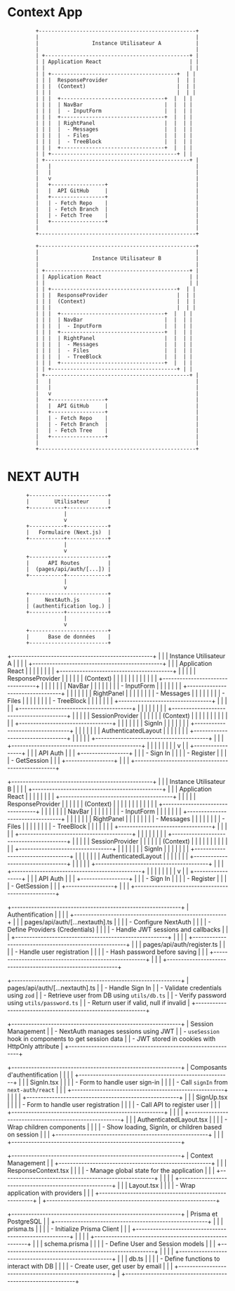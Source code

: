 
# Context App

             +--------------------------------------------------+
             |                                                  |
             |                 Instance Utilisateur A           |
             |                                                  |
             | +----------------------------------------------+ |
             | | Application React                            | |
             | |                                              | |
             | | +----------------------------------------+  | |
             | | |  ResponseProvider                      |  | |
             | | |  (Context)                             |  | |
             | | |                                        |  | |
             | | |  +---------------------------------+  |  | |
             | | |  | NavBar                          |  |  | |
             | | |  |  - InputForm                    |  |  | |
             | | |  +---------------------------------+  |  | |
             | | |  | RightPanel                      |  |  | |
             | | |  |  - Messages                     |  |  | |
             | | |  |  - Files                        |  |  | |
             | | |  |  - TreeBlock                    |  |  | |
             | | |  +---------------------------------+  |  | |
             | | +----------------------------------------+ | |
             | +----------------------------------------------+ |
             |   |                                              |
             |   |                                              |
             |   v                                              |
             |   +-----------------+                            |
             |   |  API GitHub     |                            |
             |   +-----------------+                            |
             |   | - Fetch Repo    |                            |
             |   | - Fetch Branch  |                            |
             |   | - Fetch Tree    |                            |
             |   +-----------------+                            |
             |                                                  |
             +--------------------------------------------------+

             +--------------------------------------------------+
             |                                                  |
             |                 Instance Utilisateur B           |
             |                                                  |
             | +----------------------------------------------+ |
             | | Application React                            | |
             | |                                              | |
             | | +----------------------------------------+  | |
             | | |  ResponseProvider                      |  | |
             | | |  (Context)                             |  | |
             | | |                                        |  | |
             | | |  +---------------------------------+  |  | |
             | | |  | NavBar                          |  |  | |
             | | |  |  - InputForm                    |  |  | |
             | | |  +---------------------------------+  |  | |
             | | |  | RightPanel                      |  |  | |
             | | |  |  - Messages                     |  |  | |
             | | |  |  - Files                        |  |  | |
             | | |  |  - TreeBlock                    |  |  | |
             | | |  +---------------------------------+  |  | |
             | | +----------------------------------------+ | |
             | +----------------------------------------------+ |
             |   |                                              |
             |   |                                              |
             |   v                                              |
             |   +-----------------+                            |
             |   |  API GitHub     |                            |
             |   +-----------------+                            |
             |   | - Fetch Repo    |                            |
             |   | - Fetch Branch  |                            |
             |   | - Fetch Tree    |                            |
             |   +-----------------+                            |
             |                                                  |
             +--------------------------------------------------+

# NEXT AUTH

          +-------------------------+
          |        Utilisateur      |
          +-----------+-------------+
                      |
                      v
          +-----------+-------------+
          |   Formulaire (Next.js)  |
          +-----------+-------------+
                      |
                      v
          +-------------------------+
          |      API Routes         |
          |  (pages/api/auth/[...]) |
          +-----------+-------------+
                      |
                      v
          +-------------------------+
          |     NextAuth.js         |
          | (authentification log.) |
          +-----------+-------------+
                      |
                      v
          +-------------------------+
          |      Base de données    |
          +-------------------------+


+--------------------------------------------------+
|                                                  |
|                 Instance Utilisateur A           |
|                                                  |
| +----------------------------------------------+ |
| | Application React                            | |
| |                                              | |
| | +----------------------------------------+  | |
| | |  ResponseProvider                      |  | |
| | |  (Context)                             |  | |
| | |                                        |  | |
| | |  +---------------------------------+  |  | |
| | |  | NavBar                          |  |  | |
| | |  |  - InputForm                    |  |  | |
| | |  +---------------------------------+  |  | |
| | |  | RightPanel                      |  |  | |
| | |  |  - Messages                     |  |  | |
| | |  |  - Files                        |  |  | |
| | |  |  - TreeBlock                    |  |  | |
| | |  +---------------------------------+  |  | |
| | +----------------------------------------+ | |
| |                                              | |
| | +----------------------------------------+  | |
| | |  SessionProvider                      |  | |
| | |  (Context)                            |  | |
| | |                                        |  | |
| | |  +---------------------------------+  |  | |
| | |  | SignIn                          |  |  | |
| | |  +---------------------------------+  |  | |
| | |  | AuthenticatedLayout             |  |  | |
| | |  +---------------------------------+  |  | |
| | +----------------------------------------+ | |
| +----------------------------------------------+ |
|   |                                              |
|   |                                              |
|   v                                              |
|   +-----------------+                            |
|   |  API Auth      |                            |
|   +-----------------+                            |
|   | - Sign In      |                            |
|   | - Register     |                            |
|   | - GetSession   |                            |
|   +-----------------+                            |
|                                                  |
+--------------------------------------------------+

+--------------------------------------------------+
|                                                  |
|                 Instance Utilisateur B           |
|                                                  |
| +----------------------------------------------+ |
| | Application React                            | |
| |                                              | |
| | +----------------------------------------+  | |
| | |  ResponseProvider                      |  | |
| | |  (Context)                             |  | |
| | |                                        |  | |
| | |  +---------------------------------+  |  | |
| | |  | NavBar                          |  |  | |
| | |  |  - InputForm                    |  |  | |
| | |  +---------------------------------+  |  | |
| | |  | RightPanel                      |  |  | |
| | |  |  - Messages                     |  |  | |
| | |  |  - Files                        |  |  | |
| | |  |  - TreeBlock                    |  |  | |
| | |  +---------------------------------+  |  | |
| | +----------------------------------------+ | |
| |                                              | |
| | +----------------------------------------+  | |
| | |  SessionProvider                      |  | |
| | |  (Context)                            |  | |
| | |                                        |  | |
| | |  +---------------------------------+  |  | |
| | |  | SignIn                          |  |  | |
| | |  +---------------------------------+  |  | |
| | |  | AuthenticatedLayout             |  |  | |
| | |  +---------------------------------+  |  | |
| | +----------------------------------------+ | |
| +----------------------------------------------+ |
|   |                                              |
|   |                                              |
|   v                                              |
|   +-----------------+                            |
|   |  API Auth      |                            |
|   +-----------------+                            |
|   | - Sign In      |                            |
|   | - Register     |                            |
|   | - GetSession   |                            |
|   +-----------------+                            |
|                                                  |
+--------------------------------------------------+


+------------------------------------------------------------+
|                       Authentification                      |
|                                                            |
|   +------------------------------------------------------+ |
|   |                 pages/api/auth/[...nextauth].ts       | |
|   |  - Configure NextAuth                                 | |
|   |  - Define Providers (Credentials)                     | |
|   |  - Handle JWT sessions and callbacks                  | |
|   +------------------------------------------------------+ |
|                                                            |
|   +------------------------------------------------------+ |
|   |                 pages/api/auth/register.ts            | |
|   |  - Handle user registration                           | |
|   |  - Hash password before saving                        | |
|   +------------------------------------------------------+ |
|                                                            |
+------------------------------------------------------------+

+------------------------------------------------------------+
|                  pages/api/auth/[...nextauth].ts            |
|  - Handle Sign In                                           |
|  - Validate credentials using `zod`                         |
|  - Retrieve user from DB using `utils/db.ts`                |
|  - Verify password using `utils/password.ts`                |
|  - Return user if valid, null if invalid                    |
+------------------------------------------------------------+

+------------------------------------------------------------+
|                      Session Management                     |
|  - NextAuth manages sessions using JWT                      |
|  - `useSession` hook in components to get session data      |
|  - JWT stored in cookies with HttpOnly attribute            |
+------------------------------------------------------------+

+------------------------------------------------------------+
|                  Composants d'authentification               |
|                                                            |
|   +------------------------------------------------------+ |
|   |                     SignIn.tsx                        | |
|   |  - Form to handle user sign-in                        | |
|   |  - Call `signIn` from `next-auth/react`               | |
|   +------------------------------------------------------+ |
|                                                            |
|   +------------------------------------------------------+ |
|   |                     SignUp.tsx                        | |
|   |  - Form to handle user registration                   | |
|   |  - Call API to register user                          | |
|   +------------------------------------------------------+ |
|                                                            |
|   +------------------------------------------------------+ |
|   |                   AuthenticatedLayout.tsx             | |
|   |  - Wrap children components                           | |
|   |  - Show loading, SignIn, or children based on session | |
|   +------------------------------------------------------+ |
|                                                            |
+------------------------------------------------------------+

+------------------------------------------------------------+
|                     Context Management                      |
|   +------------------------------------------------------+ |
|   |                  ResponseContext.tsx                  | |
|   |  - Manage global state for the application            | |
|   +------------------------------------------------------+ |
|                                                            |
|   +------------------------------------------------------+ |
|   |                      Layout.tsx                       | |
|   |  - Wrap application with providers                    | |
|   +------------------------------------------------------+ |
+------------------------------------------------------------+

+------------------------------------------------------------+
|                     Prisma et PostgreSQL                    |
|   +------------------------------------------------------+ |
|   |                      prisma.ts                        | |
|   |  - Initialize Prisma Client                           | |
|   +------------------------------------------------------+ |
|                                                            |
|   +------------------------------------------------------+ |
|   |                      schema.prisma                    | |
|   |  - Define User and Session models                     | |
|   +------------------------------------------------------+ |
|                                                            |
|   +------------------------------------------------------+ |
|   |                      db.ts                            | |
|   |  - Define functions to interact with DB               | |
|   |  - Create user, get user by email                     | |
|   +------------------------------------------------------+ |
+------------------------------------------------------------+

